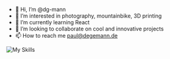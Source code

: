 - 👋 Hi, I’m @dg-mann
- 👀 I’m interested in photography, mountainbike, 3D printing
- 🌱 I’m currently learning React
- 💞️ I’m looking to collaborate on cool and innovative projects
- 📫 How to reach me [paul@degemann.de](mailto:paul@degemann.de "paul@degemann.de")


![My Skills](https://skillicons.dev/icons?i=js,html,css,vue,sass,nodejs,wordpress,bootstrap,git,nuxt)

<!---
dg-mann/dg-mann is a ✨ special ✨ repository because its `README.md` (this file) appears on your GitHub profile.
You can click the Preview link to take a look at your changes.
--->
